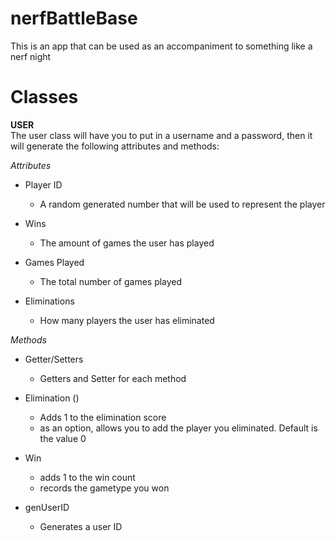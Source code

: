 # nerfBattleBase


This is an app that can be used as an accompaniment to something like a nerf night

# Classes
    
**USER**\
The user class will have you to put in a username and a password, then it will generate the following attributes and methods:

*Attributes*

* Player ID
    - A random generated number that will be used to represent the player

* Wins
    - The amount of games the user has played

* Games Played
    - The total number of games played

* Eliminations
    - How many players the user has eliminated

*Methods*

* Getter/Setters
    - Getters and Setter for each method

* Elimination ()
    - Adds 1 to the elimination score
    - as an option, allows you to add the player you eliminated. Default is the value 0

* Win  
    - adds 1 to the win count
    - records the gametype you won

* genUserID
    - Generates a user ID